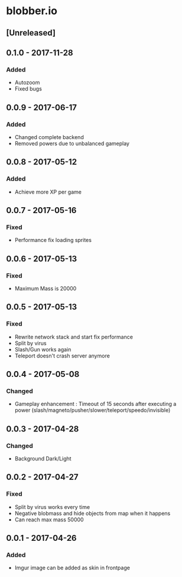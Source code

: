 # blobber.io
## [Unreleased]
## 0.1.0 - 2017-11-28
### Added
- Autozoom 
- Fixed bugs
## 0.0.9 - 2017-06-17
### Added
- Changed complete backend
- Removed powers due to unbalanced gameplay
## 0.0.8 - 2017-05-12
### Added
- Achieve more XP per game
## 0.0.7 - 2017-05-16
### Fixed
- Performance fix loading sprites
## 0.0.6 - 2017-05-13
### Fixed
- Maximum Mass is 20000
## 0.0.5 - 2017-05-13
### Fixed
- Rewrite network stack and start fix performance
- Split by virus
- Slash/Gun works again
- Teleport doesn't crash server anymore
## 0.0.4 - 2017-05-08
### Changed
- Gameplay enhancement : Timeout of 15 seconds after executing a power
(slash/magneto/pusher/slower/teleport/speedo/invisible)
## 0.0.3 - 2017-04-28
### Changed
- Background Dark/Light
## 0.0.2 - 2017-04-27
### Fixed
- Split by virus works every time
- Negative blobmass and hide objects from map when it happens
- Can reach max mass 50000
## 0.0.1 - 2017-04-26
### Added
- Imgur image can be added as skin in frontpage
